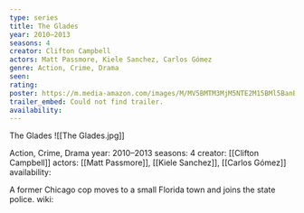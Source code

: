 ```yaml
---
type: series
title: The Glades
year: 2010–2013
seasons: 4
creator: Clifton Campbell
actors: Matt Passmore, Kiele Sanchez, Carlos Gómez
genre: Action, Crime, Drama
seen:
rating: 
poster: https://m.media-amazon.com/images/M/MV5BMTM3MjM5NTE2M15BMl5BanBnXkFtZTcwNzUwMTg5Mw@@._V1_SX300.jpg
trailer_embed: Could not find trailer.
availability:
---
```

The Glades
![[The Glades.jpg]]

Action, Crime, Drama
year: 2010–2013
seasons: 4
creator: [[Clifton Campbell]]
actors: [[Matt Passmore]], [[Kiele Sanchez]], [[Carlos Gómez]]
availability:

A former Chicago cop moves to a small Florida town and joins the state police.
wiki: 


